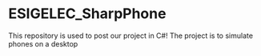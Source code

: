 # ESIGELEC_SharpPhone
This repository is used to post our project in C#! The project is to simulate phones on a desktop

